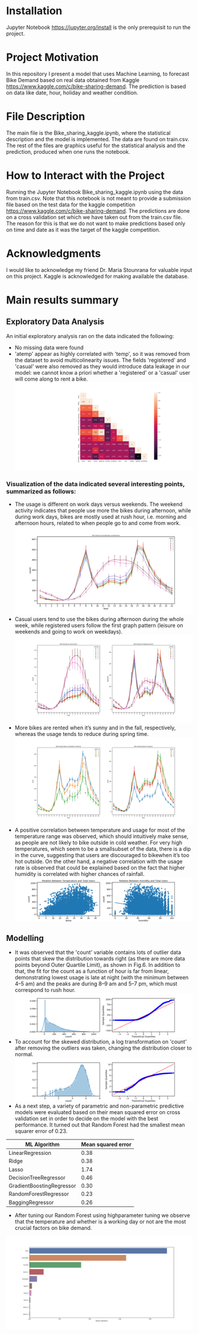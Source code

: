 # Installation
Jupyter Notebook https://jupyter.org/install is the only prerequisit to run the project.

# Project Motivation
In this repository I present a model that uses Machine Learning, to forecast Bike Demand based on real data obtained from Kaggle  
https://www.kaggle.com/c/bike-sharing-demand. The prediction is based on data like date, hour, holiday and weather condition.

# File Description
The main file is the Bike_sharing_kaggle.ipynb, where the statistical description and the model is implemented. The data are found
on train.csv. The rest of the files are graphics useful for the statistical analysis and the prediction, produced when one runs the 
notebook.

# How to Interact with the Project
Running the Jupyter Notebook Bike_sharing_kaggle.ipynb using the data from train.csv. Note that this notebook is not meant to provide a
submission file based on the test data for the kaggle competition https://www.kaggle.com/c/bike-sharing-demand. The predictions are done
on a cross validation set which we have taken out from the train.csv file. The reason for this is that we do not want to make predictions
based only on time and date as it was the target of the kaggle competition.

# Acknowledgments
I would like to acknowledge my friend Dr. Maria Stounrana for valuable input on this project. Kaggle is acknowledged for making available the
database.

# Main results summary
## Exploratory Data Analysis
An initial exploratory analysis ran on the data indicated the following:
* No missing data were found
* 'atemp' appear as highly correlated with 'temp', so it was removed from the dataset to avoid multicolinearity issues. The fields 'registered' and 'casual' were also removed as they would introduce data leakage in our model: we cannot know a priori whether a 'registered' or a 'casual' user will come along to rent a bike. 
![Correlation matrix](https://github.com/iris-theof/Bike-Demand/blob/main/correlation_matrix.png)

### Visualization of the data indicated several interesting points, summarized as follows:
* The usage is different on work days versus weekends. The weekend
activity indicates that people use more the bikes during afternoon, while during work days,
bikes are mostly used at rush hour, i.e. morning and afternoon hours, related to when people
go to and come from work.
![Weekday](https://github.com/iris-theof/Bike-Demand/blob/main/weekday.png)
* Casual users tend to use the bikes during afternoon during the whole week, while registered
users follow the first graph pattern (leisure on weekends and going to work on weekdays).
![Casual-Registered](https://github.com/iris-theof/Bike-Demand/blob/main/casual_registered.png)
* More bikes are rented when it’s sunny and in the fall, respectively,
whereas the usage tends to reduce during spring time. 
![Weather-season](https://github.com/iris-theof/Bike-Demand/blob/main/weather_season.png)
* A positive correlation between temperature and usage for most of the
temperature range was observed, which should intuitively make sense, as people are not
likely to bike outside in cold weather. For very high temperatures, which seem to be a smallsubset of the data, there is a dip in the curve, suggesting that users are discouraged to bikewhen it’s too hot outside. On the other hand, a negative correlation with the usage rate is
observed that could be explained based on the fact that higher humidity is correlated with
higher chances of rainfall.
![Temperature](https://github.com/iris-theof/Bike-Demand/blob/main/weather_humidity.png)

## Modelling

* It was observed that the 'count' variable contains lots of outlier data points that skew the distribution
towards right (as there are more data points beyond Outer Quartile Limit), as shown in Fig.6. In
addition to that, the fit for the count as a function of hour is far from linear, demonstrating lowest
usage is late at night (with the minimum between 4–5 am) and the peaks are during 8–9 am and 5–7
pm, which must correspond to rush hour.
![Before](https://github.com/iris-theof/Bike-Demand/blob/main/count_quantiles_before_log.png)
* To account for the skewed distribution, a log transformation on 'count' after removing the
outliers was taken, changing the distribution closer to normal.
![After](https://github.com/iris-theof/Bike-Demand/blob/main/count_quantiles_after_log.png)
* As a next step, a variety of parametric and non-parametric predictive models were evaluated
based on their mean squared error on cross validation set in order to decide on the model with the best performance.
It turned out that Random Forest had the smallest mean squarer error of 0.23.

| ML Algorithm             |  Mean squared error |
| -------------            | --------------------|
| LinearRegression         |0.38                 |
| Ridge                    |0.38                 |
| Lasso                    |1.74                 |
| DecisionTreeRegressor    |0.46                 |
| GradientBoostingRegressor|0.30                 |
| RandomForestRegressor    |0.23                 |
| BaggingRegressor         |0.26                 |

* After tuning our Random Forest using highparameter tuning we observe that the temperature and whether is a working day or not are the most
crucial factors on bike demand.

![Bike_Demand](https://github.com/iris-theof/Bike-Demand/blob/main/Features.png)

     
